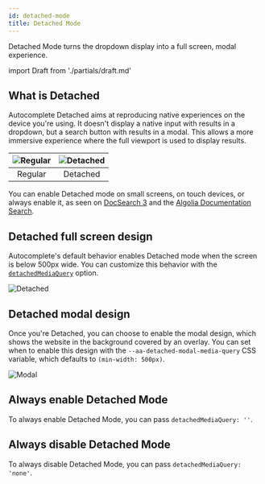 ```yaml
---
id: detached-mode
title: Detached Mode
---
```


Detached Mode turns the dropdown display into a full screen, modal experience.

import Draft from './partials/draft.md'

<Draft />

## What is Detached

Autocomplete Detached aims at reproducing native experiences on the device you're using. It doesn't display a native input with results in a dropdown, but a search button with results in a modal. This allows a more immersive experience where the full viewport is used to display results.

| ![Regular](/img/screenshot.png) | ![Detached](/img/screenshot-detached-full.png) |
| --- | --- |
| <div align="center">Regular</div> | <div align="center">Detached</div> |

You can enable Detached mode on small screens, on touch devices, or always enable it, as seen on [DocSearch 3](https://docsearch.algolia.com) and the [Algolia Documentation Search](https://www.algolia.com/doc).

## Detached full screen design

Autocomplete's default behavior enables Detached mode when the screen is below 500px wide. You can customize this behavior with the [`detachedMediaQuery`](autocomplete-js#detachedMediaQuery) option.

![Detached](/img/screenshot-detached-full.png)

## Detached modal design

Once you're Detached, you can choose to enable the modal design, which shows the website in the background covered by an overlay. You can set when to enable this design with the `--aa-detached-modal-media-query` CSS variable, which defaults to `(min-width: 500px)`.

![Modal](/img/screenshot-detached-modal.png)

## Always enable Detached Mode

To always enable Detached Mode, you can pass `detachedMediaQuery: ''`.

## Always disable Detached Mode

To always disable Detached Mode, you can pass `detachedMediaQuery: 'none'`.
